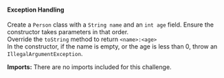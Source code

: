 #### Exception Handling

Create a `Person` class with a `String name` and an `int age` field. Ensure the constructor takes parameters in that order.   
Override the `toString` method to return `<name>:<age>`  
In the constructor, if the name is empty, or the age is less than 0, throw an `IllegalArgumentException`.

**Imports:** There are no imports included for this challenge.

